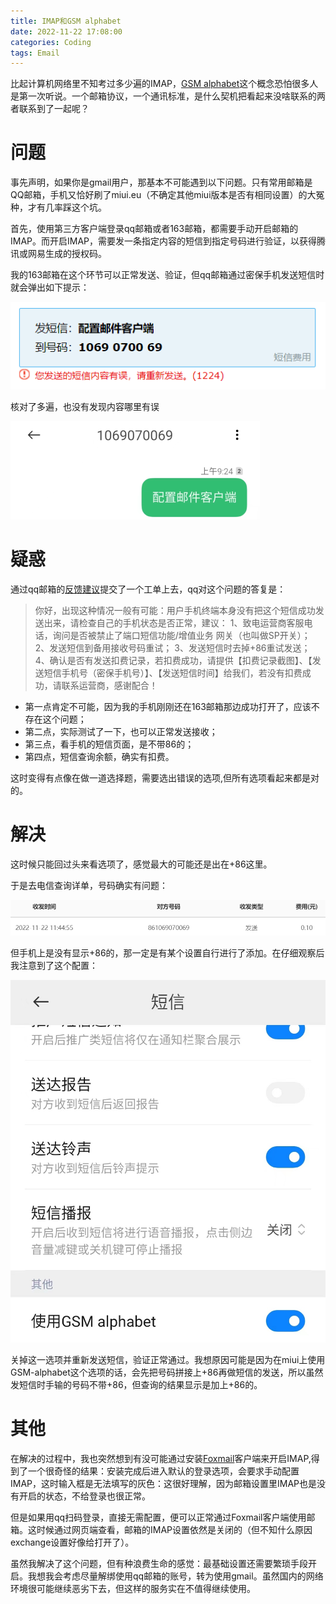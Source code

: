 ```yaml
---
title: IMAP和GSM alphabet
date: 2022-11-22 17:08:00
categories: Coding
tags: Email
---
```


比起计算机网络里不知考过多少遍的IMAP，[GSM alphabet](https://melroselabs.com/docs/reference/sms/gsm-alphabet/)这个概念恐怕很多人是第一次听说。一个邮箱协议，一个通讯标准，是什么契机把看起来没啥联系的两者联系到了一起呢？

<!-- more -->

# 问题

事先声明，如果你是gmail用户，那基本不可能遇到以下问题。只有常用邮箱是QQ邮箱，手机又恰好刷了miui.eu（不确定其他miui版本是否有相同设置）的大冤种，才有几率踩这个坑。

首先，使用第三方客户端登录qq邮箱或者163邮箱，都需要手动开启邮箱的IMAP。而开启IMAP，需要发一条指定内容的短信到指定号码进行验证，以获得腾讯或网易生成的授权码。

我的163邮箱在这个环节可以正常发送、验证，但qq邮箱通过密保手机发送短信时就会弹出如下提示：

![“您发送的短信内容有误”](/images/2022-11-22-alert.PNG)

核对了多遍，也没有发现内容哪里有误

![实发短信内容无误](/images/2022-11-22-message.PNG)

# 疑惑

通过qq邮箱的[反馈建议](https://open.mail.qq.com/feedback/feedbackhome#/)提交了一个工单上去，qq对这个问题的答复是：

> 你好，出现这种情况一般有可能：用户手机终端本身没有把这个短信成功发送出来，请检查自己的手机状态是否正常，建议： 1、致电运营商客服电话，询问是否被禁止了端口短信功能/增值业务 网关（也叫做SP开关）； 2、发送短信到备用接收号码重试； 3、发送短信时去掉+86重试发送； 4、确认是否有发送扣费记录，若扣费成功，请提供【扣费记录截图】、【发送短信手机号（密保手机号）】、【发送短信时间】给我们，若没有扣费成功，请联系运营商，感谢配合！

- 第一点肯定不可能，因为我的手机刚刚还在163邮箱那边成功打开了，应该不存在这个问题；
- 第二点，实际测试了一下，也可以正常发送接收；
- 第三点，看手机的短信页面，是不带86的；
- 第四点，短信查询余额，确实有扣费。

这时变得有点像在做一道选择题，需要选出错误的选项,但所有选项看起来都是对的。

# 解决

这时候只能回过头来看选项了，感觉最大的可能还是出在+86这里。

于是去电信查询详单，号码确实有问题：

![+86](/images/2022-11-22-detail.PNG)

但手机上是没有显示+86的，那一定是有某个设置自行进行了添加。在仔细观察后我注意到了这个配置：

![GSM-alphabet](/images/2022-11-22-GSM-alphabet.jpg)

关掉这一选项并重新发送短信，验证正常通过。我想原因可能是因为在miui上使用GSM-alphabet这个选项的话，会先把号码拼接上+86再做短信的发送，所以虽然发短信时手输的号码不带+86，但查询的结果显示是加上+86的。

# 其他

在解决的过程中，我也突然想到有没可能通过安装[Foxmail](https://www.foxmail.com/)客户端来开启IMAP,得到了一个很奇怪的结果：安装完成后进入默认的登录选项，会要求手动配置IMAP，这时输入框是无法填写的灰色：这很好理解，因为邮箱设置里IMAP也是没有开启的状态，不给登录也很正常。

但是如果用qq扫码登录，直接无需配置，便可以正常通过Foxmail客户端使用邮箱。这时候通过网页端查看，邮箱的IMAP设置依然是关闭的（但不知什么原因exchange设置好像给打开了）。

虽然我解决了这个问题，但有种浪费生命的感觉：最基础设置还需要繁琐手段开启。我想我会考虑尽量解绑使用qq邮箱的账号，转为使用gmail。虽然国内的网络环境很可能继续恶劣下去，但这样的服务实在不值得继续使用。